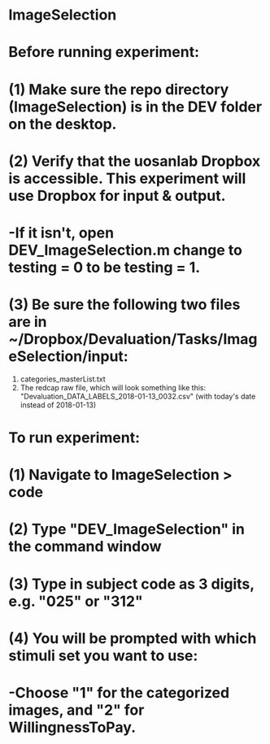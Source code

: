 # ImageSelection

# Before running experiment:
# (1) Make sure the repo directory (ImageSelection) is in the DEV folder on the desktop.
# (2) Verify that the uosanlab Dropbox is accessible. This experiment will use Dropbox for input & output. 
#	-If it isn't, open DEV_ImageSelection.m change to testing = 0 to be testing = 1.
# (3) Be sure the following two files are in ~/Dropbox/Devaluation/Tasks/ImageSelection/input: 
1. categories_masterList.txt
2. The redcap raw file, which will look something like this: "Devaluation_DATA_LABELS_2018-01-13_0032.csv" (with today's date instead of 2018-01-13)

# To run experiment:
# (1) Navigate to ImageSelection > code
# (2) Type "DEV_ImageSelection" in the command window
# (3) Type in subject code as 3 digits, e.g. "025" or "312"
# (4) You will be prompted with which stimuli set you want to use:
#	 -Choose "1" for the categorized images, and "2" for WillingnessToPay.